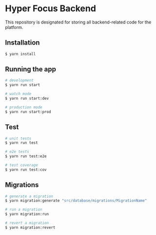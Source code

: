 # Hyper Focus Backend

This repository is designated for storing all backend-related code for the platform.

## Installation

```bash
$ yarn install
```

## Running the app

```bash
# development
$ yarn run start

# watch mode
$ yarn run start:dev

# production mode
$ yarn run start:prod
```

## Test

```bash
# unit tests
$ yarn run test

# e2e tests
$ yarn run test:e2e

# test coverage
$ yarn run test:cov
```

## Migrations

```bash
# generate a migration
$ yarn migration:generate "src/database/migrations/MigrationName"

# run a migration
$ yarn migration:run

# revert a migration
$ yarn migration:revert
```

